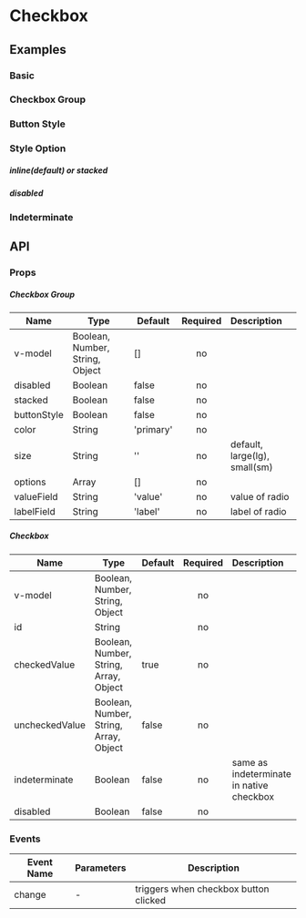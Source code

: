 # Checkbox

## Examples
### Basic
<code-pen hash='ReKQPG' :height="250"></code-pen>

### Checkbox Group 
<code-pen hash='YJNeqW' :height="300"></code-pen>

### Button Style
<code-pen hash='QZdmRN' :height="200"></code-pen>

### Style Option
##### inline(default) or stacked
<code-pen hash='qJRYBM' :height="520"></code-pen>

##### disabled
<code-pen hash='pxRaZB' :height="200"></code-pen>

### Indeterminate
<code-pen hash='mzRLVN' :height="200"></code-pen>

## API
### Props
##### Checkbox Group
| Name | Type | Default | Required | Description |
| ------ | ----------- | ------ |:-----:|:-------------|
| v-model | Boolean, Number, String, Object | [] | no | |
| disabled | Boolean | false | no | |
| stacked | Boolean | false | no | |
| buttonStyle | Boolean | false | no | |
| color | String | 'primary' | no |  |
| size | String | '' | no | default, large(lg), small(sm) |
| options | Array | [] | no | |
| valueField | String | 'value' | no | value of radio |
| labelField | String | 'label' | no | label of radio |

##### Checkbox
| Name | Type | Default | Required | Description |
| ------ | ----------- | ------ |:-----:|:-------------|
| v-model | Boolean, Number, String, Object | | no | |
| id | String |  | no | |
| checkedValue | Boolean, Number, String, Array, Object | true | no | |
| uncheckedValue | Boolean, Number, String, Array, Object | false | no | |
| indeterminate | Boolean | false | no | same as indeterminate in native checkbox |
| disabled | Boolean | false | no | |

### Events
| Event Name | Parameters | Description |
| ------ | ----------- | ------ |
| change | - | triggers when checkbox button clicked |
